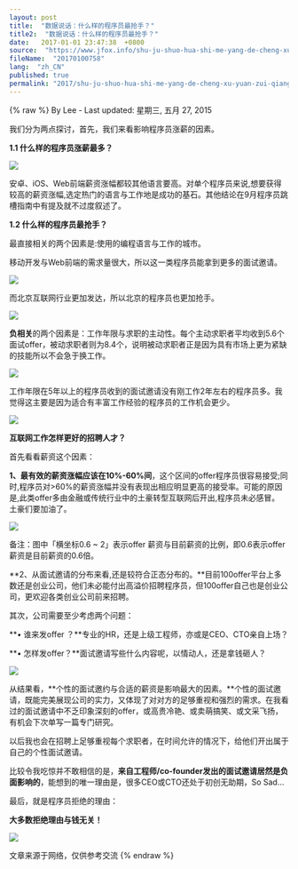 ```yaml
---
layout: post
title:  "数据说话：什么样的程序员最抢手？"
title2:  "数据说话：什么样的程序员最抢手？"
date:   2017-01-01 23:47:38  +0800
source:  "https://www.jfox.info/shu-ju-shuo-hua-shi-me-yang-de-cheng-xu-yuan-zui-qiang-shou.html"
fileName:  "20170100758"
lang:  "zh_CN"
published: true
permalink: "2017/shu-ju-shuo-hua-shi-me-yang-de-cheng-xu-yuan-zui-qiang-shou.html"
---
```

{% raw %}
By Lee - Last updated: 星期三, 五月 27, 2015

我们分为两点探讨，首先，我们来看影响程序员涨薪的因素。

**1.1 什么样的程序员涨薪最多？**

![](4fef2c2.png)

安卓、iOS、Web前端薪资涨幅都较其他语言要高。对单个程序员来说,想要获得较高的薪资涨幅,选定热门的语言与工作地是成功的基石。其他结论在9月程序员跳槽指南中有提及就不过度叙述了。

**1.2 什么样的程序员最抢手？**

最直接相关的两个因素是:使用的编程语言与工作的城市。

移动开发与Web前端的需求量很大，所以这一类程序员能拿到更多的面试邀请。

![](fc7d104.png)

而北京互联网行业更加发达，所以北京的程序员也更加抢手。

![](c6fde0a.png)

**负相关**的两个因素是：工作年限与求职的主动性。每个主动求职者平均收到5.6个面试offer，被动求职者则为8.4个，说明被动求职者正是因为具有市场上更为紧缺的技能所以不会急于换工作。

![](3a4a9ae.png)

工作年限在5年以上的程序员收到的面试邀请没有刚工作2年左右的程序员多。我觉得这主要是因为适合有丰富工作经验的程序员的工作机会更少。

![](614384a.png)

**互联网工作怎样更好的招聘人才？**

首先看看薪资这个因素：

**1、最有效的薪资涨幅应该在10%-60%间**，这个区间的offer程序员很容易接受;同时,程序员对>60%的薪资涨幅并没有表现出相应明显更高的接受率。可能的原因是,此类offer多由金融或传统行业中的土豪转型互联网后开出,程序员未必感冒。 土豪们要加油了。

![](ba4af47.png)

备注：图中「横坐标0.6 ~ 2」表示offer 薪资与目前薪资的比例，即0.6表示offer 薪资是目前薪资的0.6倍。

**2、从面试邀请的分布来看,还是较符合正态分布的。**目前100offer平台上多数还是创业公司，他们未必能付出高溢价招聘程序员，但100offer自己也是创业公司，更欢迎各类创业公司前来招聘。

其次，公司需要至少考虑两个问题：

**• 谁来发offer ？**专业的HR，还是上级工程师，亦或是CEO、CTO亲自上场？

**• 怎样发offer？**面试邀请写些什么内容呢，以情动人，还是拿钱砸人？

![](5eeb01a.png)

从结果看，**个性的面试邀约与合适的薪资是影响最大的因素。**个性的面试邀请，既能完美展现公司的实力，又体现了对对方的足够重视和强烈的需求。在我看过的面试邀请中不乏印象深刻的offer，或高贵冷艳、或卖萌搞笑、或文采飞扬，有机会下次单写一篇专门研究。

以后我也会在招聘上足够重视每个求职者，在时间允许的情况下，给他们开出属于自己的个性面试邀请。

比较令我吃惊并不敢相信的是，**来自工程师/co-founder发出的面试邀请居然是负面影响的**，能想到的唯一理由是，很多CEO或CTO还处于初创无助期，So Sad…

最后，就是程序员拒绝的理由：

**大多数拒绝理由与钱无关！**

![](54ba432.png)

文章来源于网络，仅供参考交流
{% endraw %}
